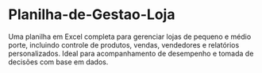 # Planilha-de-Gestao-Loja
Uma planilha em Excel completa para gerenciar lojas de pequeno e médio porte, incluindo controle de produtos, vendas, vendedores e relatórios personalizados. Ideal para acompanhamento de desempenho e tomada de decisões com base em dados.
